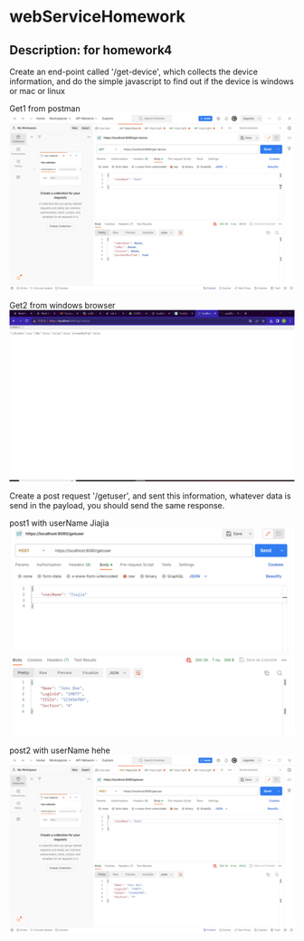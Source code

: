 # webServiceHomework

## Description: for homework4
 Create an end-point called '/get-device', which collects the device information, and do the simple javascript to find out if the device is windows or mac or linux

 Get1 from postman
![get1 from postman](image-2.png) 

Get2 from windows browser
![get2 from windows browser](image-3.png)

Create a post request '/getuser', and sent this information, 
whatever data is send in the payload, you should send the same response.

post1 with userName Jiajia
![post1](image.png)

post2 with userName hehe
![post2](image-1.png)